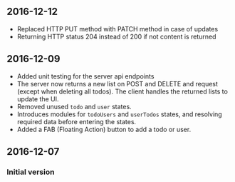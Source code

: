 ## 2016-12-12

- Replaced HTTP PUT method with PATCH method in case of updates
- Returning HTTP status 204 instead of 200 if not content is returned

## 2016-12-09

- Added unit testing for the server api endpoints
- The server now returns a new list on POST and DELETE and request (except when deleting all todos). 
The client handles the returned lists to update the UI.
- Removed unused `todo` and `user` states.
- Introduces modules for `todoUsers` and `userTodos` states, and resolving required data before entering
the states.
- Added a FAB (Floating Action) button to add a todo or user.

## 2016-12-07

### Initial version
